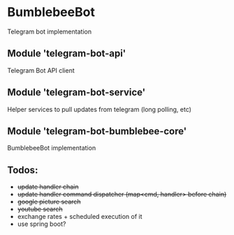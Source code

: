 # BumblebeeBot
Telegram bot implementation

## Module 'telegram-bot-api'
Telegram Bot API client

## Module 'telegram-bot-service'
Helper services to pull updates from telegram (long polling, etc)

## Module 'telegram-bot-bumblebee-core'
BumblebeeBot implementation

## Todos:
 - ~~update handler chain~~
 - ~~update handler command dispatcher (map<cmd, handler> before chain)~~
 - ~~google picture search~~
 - ~~youtube search~~
 - exchange rates + scheduled execution of it
 - use spring boot?
